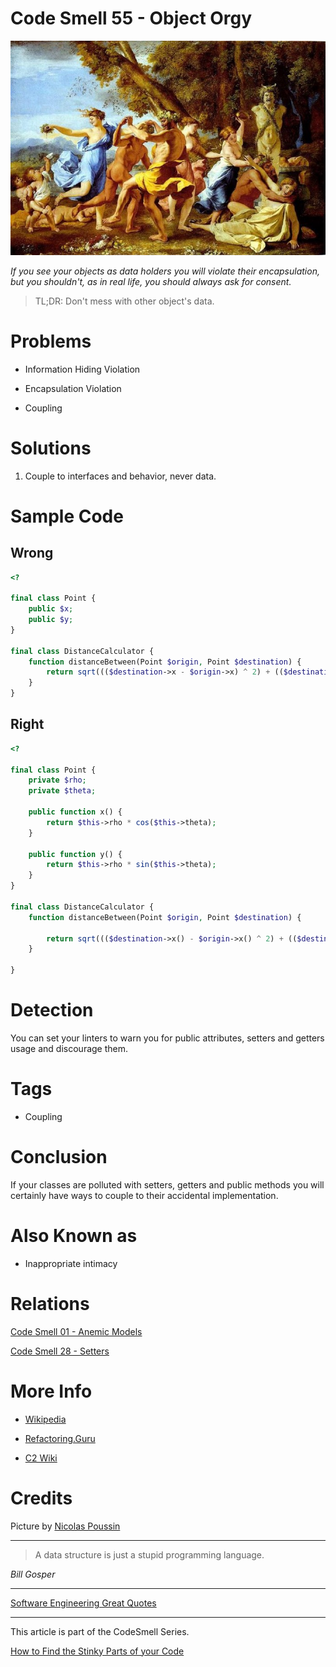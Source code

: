 # Code Smell 55 - Object Orgy

![Code Smell 55 - Object Orgy](Code%20Smell%2055%20-%20Object%20Orgy.jpeg)

*If you see your objects as data holders you will violate their encapsulation, but you shouldn't, as in real life, you should always ask for consent.*

> TL;DR: Don't mess with other object's data.

# Problems

- Information Hiding Violation

- Encapsulation Violation

- Coupling

# Solutions

1. Couple to interfaces and behavior, never data.

# Sample Code

## Wrong

[Gist Url]: # (https://gist.github.com/mcsee/ee56984fadcd35eb91b7e2617eec875a)
```php
<?

final class Point {
    public $x;
    public $y;
}

final class DistanceCalculator {
    function distanceBetween(Point $origin, Point $destination) {
        return sqrt((($destination->x - $origin->x) ^ 2) + (($destination->y - $origin->y) ^ 2));
    }
}
```

## Right

[Gist Url]: # (https://gist.github.com/mcsee/4135a48a51ff4361359326f2d4b2076e)
```php
<?

final class Point {
    private $rho;
    private $theta;

    public function x() {
        return $this->rho * cos($this->theta);
    }

    public function y() {
        return $this->rho * sin($this->theta);
    }
}

final class DistanceCalculator {
    function distanceBetween(Point $origin, Point $destination) {

        return sqrt((($destination->x() - $origin->x() ^ 2) + (($destination->y() - $origin->y()) ^ 2)));
    }

}
```

# Detection

You can set your linters to warn you for public attributes, setters and getters usage and discourage them.

# Tags

- Coupling

# Conclusion

If your classes are polluted with setters, getters and public methods you will certainly have ways to couple to their accidental implementation.

# Also Known as

- Inappropriate intimacy

# Relations

[Code Smell 01 - Anemic Models](https://github.com/mcsee/Software-Design-Articles/tree/main/Articles/Code%20Smells/Code%20Smell%2001%20-%20Anemic%20Models/readme.md)

[Code Smell 28 - Setters](https://github.com/mcsee/Software-Design-Articles/tree/main/Articles/Code%20Smells/Code%20Smell%2028%20-%20Setters/readme.md)

# More Info

- [Wikipedia](https://en.wikipedia.org/wiki/Object_orgy)

- [Refactoring.Guru](https://refactoring.guru/es/smells/inappropriate-intimacy)

- [C2 Wiki](http://wiki.c2.com/?InappropriateIntimacy)

# Credits

Picture by <a href="https://www.nationalgallery.org.uk/paintings/nicolas-poussin-a-bacchanalian-revel-before-a-term#">Nicolas Poussin</a> 

* * *

> A data structure is just a stupid programming language.

_Bill Gosper_
 
* * *
 
[Software Engineering Great Quotes](https://github.com/mcsee/Software-Design-Articles/tree/main/Articles/Quotes/Software%20Engineering%20Great%20Quotes/readme.md)

* * *

This article is part of the CodeSmell Series.

[How to Find the Stinky Parts of your Code](https://github.com/mcsee/Software-Design-Articles/tree/main/Articles/Code%20Smells/How%20to%20Find%20the%20Stinky%20parts%20of%20your%20Code/readme.md)